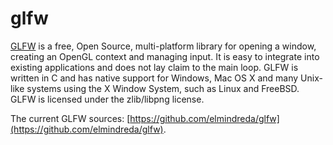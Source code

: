 glfw
====

[GLFW](http://www.glfw.org/) is a free, Open Source, multi-platform library for opening a window, 
creating an OpenGL context and managing input. It is easy to integrate into existing applications and
does not lay claim to the main loop.
GLFW is written in C and has native support for Windows, Mac OS X and many Unix-like systems using the X Window System, 
such as Linux and FreeBSD. GLFW is licensed under the zlib/libpng license.


The current GLFW sources: [https://github.com/elmindreda/glfw](https://github.com/elmindreda/glfw).

